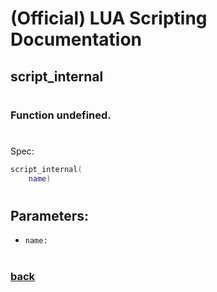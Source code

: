 
# (Official) LUA Scripting Documentation

## script_internal
#
### Function undefined.
#
Spec:
```lua
script_internal(
	name)
```
#
## Parameters:
- `name:` 
#
### [back](../other)
